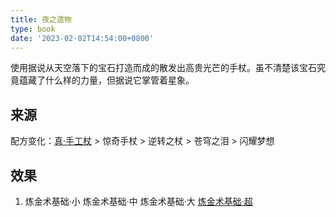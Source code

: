 ```yaml
---
title: 夜之遗物
type: book
date: '2023-02-02T14:54:00+0800'
---
```


使用据说从天空落下的宝石打造而成的散发出高贵光芒的手杖。虽不清楚该宝石究竟蕴藏了什么样的力量，但据说它掌管着星象。

## 来源

配方变化：[真·手工杖](/docs/物品/真手工杖) > 惊奇手杖 > 逆转之杖 > 苍穹之泪 > 闪耀梦想

## 效果

1. 炼金术基础·小 炼金术基础·中 炼金术基础·大 [炼金术基础·超](/docs/效果/炼金术基础超)